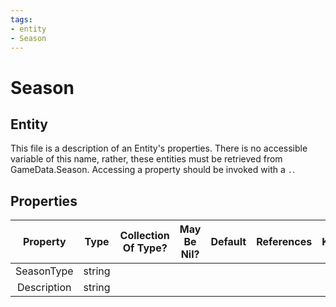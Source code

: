 ```yaml
---
tags:
- entity
- Season
---
```

# Season
## Entity
This file is a description of an Entity's properties. There is no accessible variable of this name, rather, these entities must be retrieved from GameData.Season. Accessing a property should be invoked with a `.`.
## Properties
|	Property	|	Type	|	Collection Of Type?	|	May Be Nil?	|	Default	|	References	|	Key	|	Notes	|
|	:-:	|	:-:	|	:-:	|	:-:	|	:-:	|	:-:	|	:-:	|	-:	|
|	SeasonType	|	string	|		|		|		|		|		|	|
|	Description	|	string	|		|		|		|		|		|	|
